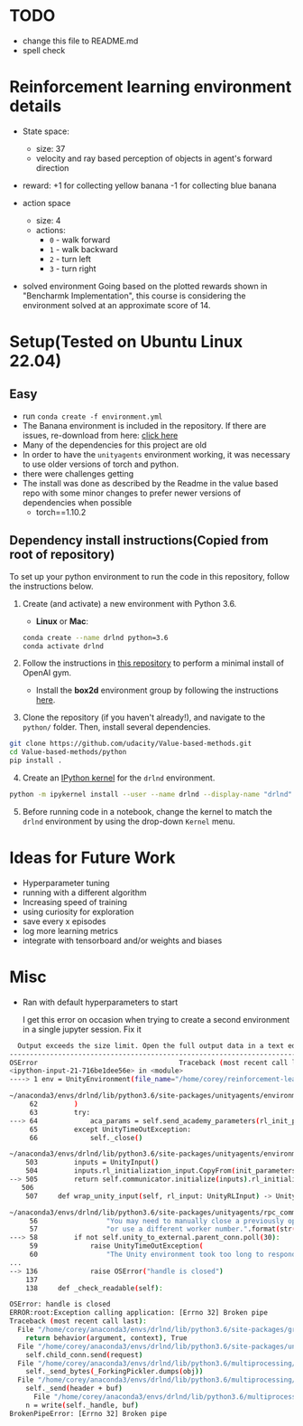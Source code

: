 # TODO
* change this file to README.md
* spell check


# Reinforcement learning environment details
* State space: 
    * size: 37
    * velocity and ray based perception of objects in agent's forward direction 
* reward: +1 for collecting yellow banana
              -1 for collecting blue banana
* action space
    * size: 4
    * actions:
        - `0` - walk forward 
        - `1` - walk backward
        - `2` - turn left
        - `3` - turn right

* solved environment
    Going based on the plotted rewards shown in "Bencharmk Implementation", this course is considering the environment solved at an approximate score of 14.


# Setup(Tested on Ubuntu Linux 22.04)
## Easy
* run `conda create -f environment.yml`
* The Banana environment is included in the repository.  If there are issues, re-download from here: [click here](https://s3-us-west-1.amazonaws.com/udacity-drlnd/P1/Banana/Banana_Linux.zip)
* Many of the dependencies for this project are old
* In order to have the `unityagents` environment working, it was necessary to use older versions of torch and python.  
* there were challenges getting    
* The install was done as described by the Readme in the value based repo with some minor changes to prefer newer versions of dependencies when possible
  * torch==1.10.2

## Dependency install instructions(Copied from root of repository)

To set up your python environment to run the code in this repository, follow the instructions below.

1. Create (and activate) a new environment with Python 3.6.

	- __Linux__ or __Mac__: 
	```bash
	conda create --name drlnd python=3.6
	conda activate drlnd
	```
	
2. Follow the instructions in [this repository](https://github.com/openai/gym) to perform a minimal install of OpenAI gym.  
	- Install the **box2d** environment group by following the instructions [here](https://github.com/openai/gym#box2d).
	
3. Clone the repository (if you haven't already!), and navigate to the `python/` folder.  Then, install several dependencies.
```bash
git clone https://github.com/udacity/Value-based-methods.git
cd Value-based-methods/python
pip install .
```

4. Create an [IPython kernel](http://ipython.readthedocs.io/en/stable/install/kernel_install.html) for the `drlnd` environment.  
```bash
python -m ipykernel install --user --name drlnd --display-name "drlnd"
```

5. Before running code in a notebook, change the kernel to match the `drlnd` environment by using the drop-down `Kernel` menu. 




# Ideas for Future Work
  * Hyperparameter tuning
  * running with a different algorithm
  * Increasing speed of training
  * using curiosity for exploration
  * save every x episodes
  * log more learning metrics
  * integrate with tensorboard and/or weights and biases


# Misc 
* Ran with default hyperparameters to start

  I get this error on occasion when trying to create a second environment in a single jupyter session.  Fix it

```bash
  Output exceeds the size limit. Open the full output data in a text editor
---------------------------------------------------------------------------
OSError                                   Traceback (most recent call last)
<ipython-input-21-716be1dee56e> in <module>
----> 1 env = UnityEnvironment(file_name="/home/corey/reinforcement-learning/udacity/Value-based-methods/p1_navigation/Banana_Linux/Banana.x86_64")

~/anaconda3/envs/drlnd/lib/python3.6/site-packages/unityagents/environment.py in __init__(self, file_name, worker_id, base_port, curriculum, seed, docker_training, no_graphics)
     62         )
     63         try:
---> 64             aca_params = self.send_academy_parameters(rl_init_parameters_in)
     65         except UnityTimeOutException:
     66             self._close()

~/anaconda3/envs/drlnd/lib/python3.6/site-packages/unityagents/environment.py in send_academy_parameters(self, init_parameters)
    503         inputs = UnityInput()
    504         inputs.rl_initialization_input.CopyFrom(init_parameters)
--> 505         return self.communicator.initialize(inputs).rl_initialization_output
   506 
    507     def wrap_unity_input(self, rl_input: UnityRLInput) -> UnityOutput:

~/anaconda3/envs/drlnd/lib/python3.6/site-packages/unityagents/rpc_communicator.py in initialize(self, inputs)
     56                 "You may need to manually close a previously opened environment "
     57                 "or use a different worker number.".format(str(self.worker_id)))
---> 58         if not self.unity_to_external.parent_conn.poll(30):
     59             raise UnityTimeOutException(
     60                 "The Unity environment took too long to respond. Make sure that :\n"
...
--> 136             raise OSError("handle is closed")
    137 
    138     def _check_readable(self):

OSError: handle is closed
ERROR:root:Exception calling application: [Errno 32] Broken pipe
Traceback (most recent call last):
  File "/home/corey/anaconda3/envs/drlnd/lib/python3.6/site-packages/grpc/_server.py", line 385, in _call_behavior
    return behavior(argument, context), True
  File "/home/corey/anaconda3/envs/drlnd/lib/python3.6/site-packages/unityagents/rpc_communicator.py", line 25, in Exchange
    self.child_conn.send(request)
  File "/home/corey/anaconda3/envs/drlnd/lib/python3.6/multiprocessing/connection.py", line 206, in send
    self._send_bytes(_ForkingPickler.dumps(obj))
  File "/home/corey/anaconda3/envs/drlnd/lib/python3.6/multiprocessing/connection.py", line 404, in _send_bytes
    self._send(header + buf)
      File "/home/corey/anaconda3/envs/drlnd/lib/python3.6/multiprocessing/connection.py", line 368, in _send
    n = write(self._handle, buf)
BrokenPipeError: [Errno 32] Broken pipe
```